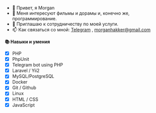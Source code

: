 - 👋 Привет, я Morgan
- 👀 Меня интересуют фильмы и дорамы и, конечно же, программирование.
- 💞️ Приглашаю к сотрудничеству по моей услуги.
- 📫 Как связаться со мной: [Telegram](https://t.me/C_Morgan) , morganhakker@gmail.com

**📚 Навыки и умения**
 - [x] PHP
 - [x] PhpUnit 
 - [x] Telegram bot using PHP
 - [x] Laravel / Yii2
 - [x] MySQL/PostgreSQL
 - [x] Docker
 - [x] Git / Github 
 - [x] Linux
 - [x] HTML / CSS 
 - [x] JavaScript

<!---
WmMorgan/WmMorgan is a ✨ special ✨ repository because its `README.md` (this file) appears on your GitHub profile.
You can click the Preview link to take a look at your changes.
--->

